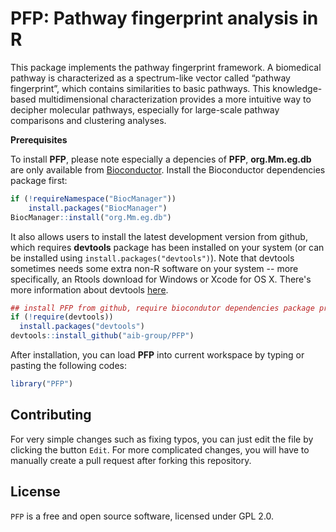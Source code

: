 # PFP: Pathway fingerprint analysis in R

This package implements the pathway fingerprint framework. A biomedical pathway is characterized as a spectrum-like vector called “pathway fingerprint”, which contains similarities to basic pathways. This knowledge-based multidimensional characterization provides a more intuitive way to decipher molecular pathways, especially for large-scale pathway comparisons and clustering analyses.

**Prerequisites**

To install **PFP**, please note especially a depencies of **PFP**, **org.Mm.eg.db** are only available from [Bioconductor](https://www.bioconductor.org).
Install the  Bioconductor dependencies package first:

```R 
if (!requireNamespace("BiocManager"))
    install.packages("BiocManager")
BiocManager::install("org.Mm.eg.db")
```

It also allows users to install the latest development version from github, which requires  **devtools** package has been installed on your system (or can be installed using `install.packages("devtools")`). Note that devtools sometimes needs some extra non-R software on your system -- more specifically, an Rtools download for Windows or Xcode for OS X. There's more information about devtools
[here](https://github.com/hadley/devtools).
  
```R
## install PFP from github, require biocondutor dependencies package pre-installed
if (!require(devtools)) 
  install.packages("devtools") 
devtools::install_github("aib-group/PFP") 
```


After installation, you can load **PFP** into current workspace by typing or pasting the following codes:

 ```R
library("PFP")
 ```

## Contributing

For very simple changes such as fixing typos, you can just edit the file by clicking the button `Edit`. 
For more complicated changes, you will have to manually create a pull request after forking this repository.
 
## License

`PFP` is a free and open source software, licensed under GPL 2.0.

